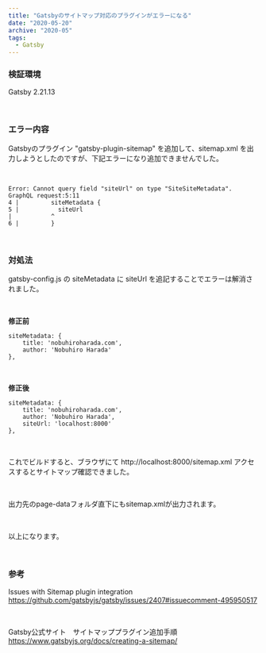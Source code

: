 ```yaml
---
title: "Gatsbyのサイトマップ対応のプラグインがエラーになる"
date: "2020-05-20"
archive: "2020-05"
tags:
  - Gatsby
---
```


### 検証環境

Gatsby 2.21.13

<br />

### エラー内容

Gatsbyのプラグイン "gatsby-plugin-sitemap" を追加して、sitemap.xml を出力しようとしたのですが、下記エラーになり追加できませんでした。

<br />

    Error: Cannot query field "siteUrl" on type "SiteSiteMetadata".
    GraphQL request:5:11
    4 |         siteMetadata {
    5 |           siteUrl
    |           ^
    6 |         }

<br />

### 対処法

gatsby-config.js の siteMetadata に siteUrl を追記することでエラーは解消されました。

<br />

**修正前**

    siteMetadata: {
        title: 'nobuhiroharada.com',
        author: 'Nobuhiro Harada'
    },

<br />

**修正後**

    siteMetadata: {
        title: 'nobuhiroharada.com',
        author: 'Nobuhiro Harada',
        siteUrl: 'localhost:8000'
    },

<br />

これでビルドすると、ブラウザにて http://localhost:8000/sitemap.xml アクセスするとサイトマップ確認できました。

<br />

出力先のpage-dataフォルダ直下にもsitemap.xmlが出力されます。

<br />

以上になります。

<br />

### 参考
Issues with Sitemap plugin integration
https://github.com/gatsbyjs/gatsby/issues/2407#issuecomment-495950517

<br />

Gatsby公式サイト　サイトマッププラグイン追加手順
https://www.gatsbyjs.org/docs/creating-a-sitemap/